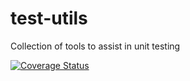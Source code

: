 # test-utils
Collection of tools to assist in unit testing

[![Coverage Status](https://coveralls.io/repos/github/BambitTech/test-utils/badge.svg?branch=main)](https://coveralls.io/github/BambitTech/test-utils?branch=main)